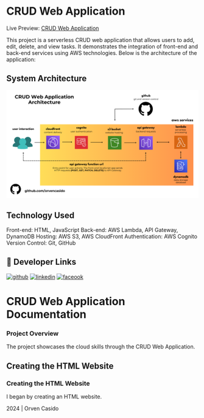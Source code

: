 # CRUD Web Application
Live Preview: <a href="https://d26chwpjybvo1s.cloudfront.net/">CRUD Web Application</a>

This project is a serverless CRUD web application that allows users to add, edit, delete, and view tasks. It demonstrates the integration of front-end and back-end services using AWS technologies. Below is the architecture of the application:




## System Architecture
![CRUD Web Application Architecture](crud-system-architecture.png)






## Technology Used

Front-end: HTML, JavaScript
Back-end: AWS Lambda, API Gateway, DynamoDB
Hosting: AWS S3, AWS CloudFront
Authentication: AWS Cognito
Version Control: Git, GitHub




## 🔗 Developer Links
[![github](https://img.shields.io/badge/github-000?style=for-the-badge&logo=ko-fi&logoColor=white)](https://github.com/orvencasido)
[![linkedin](https://img.shields.io/badge/linkedin-0A66C2?style=for-the-badge&logo=linkedin&logoColor=white)](https://www.linkedin.com/in/orven-casido-39bb58319/)
[![faceook](https://img.shields.io/badge/facebook-1DA1F2?style=for-the-badge&logo=twitter&logoColor=white)](https://www.facebook.com/profile.php?id=100008985125961)


# CRUD Web Application Documentation

### Project Overview
The project showcases the cloud skills through the CRUD Web Application.


## Creating the HTML Website
### Creating the HTML Website
I began by creating an HTML website. 



2024 | Orven Casido








